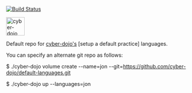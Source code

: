 [![Build Status](https://travis-ci.org/cyber-dojo/default-languages.svg?branch=master)](https://travis-ci.org/cyber-dojo/default-languages)

<img src="https://raw.githubusercontent.com/cyber-dojo/web/master/public/images/home_page_logo.png" alt="cyber-dojo yin/yang logo" width="50px" height="50px"/>

Default repo for [cyber-dojo's](https://github.com/cyber-dojo/web) [setup a default practice] languages.

You can specify an alternate git repo as follows:

$ ./cyber-dojo volume create --name=jon --git=https://github.com/cyber-dojo/default-languages.git

$ ./cyber-dojo up --languages=jon
